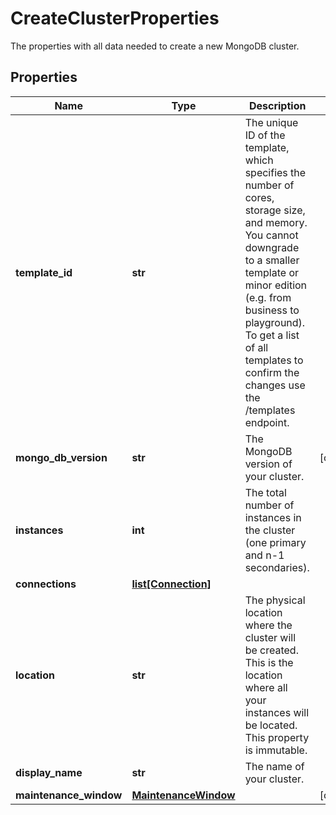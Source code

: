 # CreateClusterProperties

The properties with all data needed to create a new MongoDB cluster. 
## Properties
| Name | Type | Description | Notes |
| ------------ | ------------- | ------------- | ------------- |
| **template_id** | **str** | The unique ID of the template, which specifies the number of cores, storage size, and memory. You cannot downgrade to a smaller template or minor edition (e.g. from business to playground). To get a list of all templates to confirm the changes use the /templates endpoint.  |  |
| **mongo_db_version** | **str** | The MongoDB version of your cluster. | [optional]  |
| **instances** | **int** | The total number of instances in the cluster (one primary and n-1 secondaries).  |  |
| **connections** | [**list[Connection]**](Connection.md) |  |  |
| **location** | **str** | The physical location where the cluster will be created. This is the location where all your instances will be located. This property is immutable.  |  |
| **display_name** | **str** | The name of your cluster. |  |
| **maintenance_window** | [**MaintenanceWindow**](MaintenanceWindow.md) |  | [optional]  |


